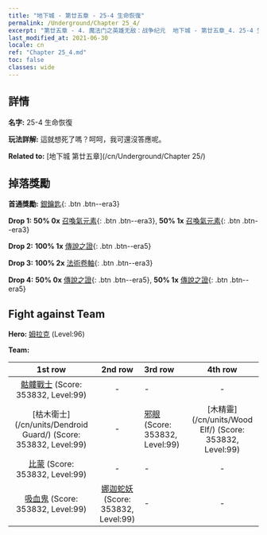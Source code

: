 ```yaml
---
title: "地下城 - 第廿五章 - 25-4 生命恢復"
permalink: /Underground/Chapter 25_4/
excerpt: "第廿五章 - 4. 魔法门之英雄无敌：战争纪元  地下城 - 第廿五章_4. 25-4 生命恢復"
last_modified_at: 2021-06-30
locale: cn
ref: "Chapter 25_4.md"
toc: false
classes: wide
---
```


## 詳情

 **名字:** 25-4 生命恢復

 **玩法詳解:**       這就想死了嗎？呵呵，我可還沒答應呢。

 **Related to:** [地下城 第廿五章](/cn/Underground/Chapter 25/)

## 掉落獎勵

 **首通獎勵:** [銀鑰匙](/cn/Items/con_693/){: .btn .btn--era3}

 **Drop 1:** **50% 0x** [召喚氣元素](/cn/Items/her_448/){: .btn .btn--era3}, **50% 1x** [召喚氣元素](/cn/Items/her_448/){: .btn .btn--era3}

 **Drop 2:** **100% 1x** [傳說之證](/cn/Items/mat_88/){: .btn .btn--era5}

 **Drop 3:** **100% 2x** [法術卷軸](/cn/Items/con_694/){: .btn .btn--era3}

 **Drop 4:** **50% 0x** [傳說之證](/cn/Items/mat_81/){: .btn .btn--era5}, **50% 1x** [傳說之證](/cn/Items/mat_81/){: .btn .btn--era5}


## Fight against Team
 **Hero:** [姆拉克](/cn/heroes/Mullich/) (Level:96)

 **Team:**


  | 1st row | 2nd row | 3rd row | 4th row |
  |:----:|:----:|:----|:----:|
  | [骷髏戰士](/cn/units/Skeleton/) (Score: 353832, Level:99)  | - | - | - |
  | [枯木衛士](/cn/units/Dendroid Guard/) (Score: 353832, Level:99)  | - | [邪眼](/cn/units/Beholder/) (Score: 353832, Level:99)  | [木精靈](/cn/units/Wood Elf/) (Score: 353832, Level:99)  |
  | [比蒙](/cn/units/Behemoth/) (Score: 353832, Level:99)  | - | - | - |
  | [吸血鬼](/cn/units/Vampire/) (Score: 353832, Level:99)  | [娜迦蛇妖](/cn/units/Naga/) (Score: 353832, Level:99)  | - | - |



